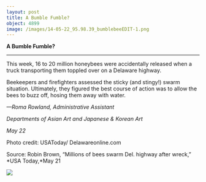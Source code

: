 ```yaml
---
layout: post
title: A Bumble Fumble?
object: 4899
image: /images/14-05-22_95.98.39_bumblebeeEDIT-1.png
---
```

**A Bumble Fumble?**

****

This week, 16 to 20 million honeybees were accidentally released when a truck transporting them toppled over on a Delaware highway.

Beekeepers and firefighters assessed the sticky (and stingy!) swarm situation. Ultimately, they figured the best course of action was to allow the bees to buzz off, hosing them away with water. 

*—Roma Rowland, Administrative Assistant*

*Departments of Asian Art and Japanese & Korean Art*

*May 22*

Photo credit: USAToday/ Delawareonline.com

Source: Robin Brown, “Millions of bees swarm Del. highway after wreck,” *USA Today,*May 21



![]({{siteurl.base}}/images/14-05-22_95.98.39_bumblebeeEDIT-1.png)
